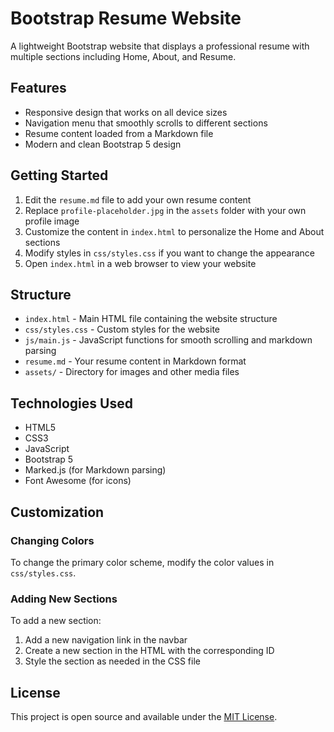 # Bootstrap Resume Website

A lightweight Bootstrap website that displays a professional resume with multiple sections including Home, About, and Resume.

## Features

- Responsive design that works on all device sizes
- Navigation menu that smoothly scrolls to different sections
- Resume content loaded from a Markdown file
- Modern and clean Bootstrap 5 design

## Getting Started

1. Edit the `resume.md` file to add your own resume content
2. Replace `profile-placeholder.jpg` in the `assets` folder with your own profile image
3. Customize the content in `index.html` to personalize the Home and About sections
4. Modify styles in `css/styles.css` if you want to change the appearance
5. Open `index.html` in a web browser to view your website

## Structure

- `index.html` - Main HTML file containing the website structure
- `css/styles.css` - Custom styles for the website
- `js/main.js` - JavaScript functions for smooth scrolling and markdown parsing
- `resume.md` - Your resume content in Markdown format
- `assets/` - Directory for images and other media files

## Technologies Used

- HTML5
- CSS3
- JavaScript
- Bootstrap 5
- Marked.js (for Markdown parsing)
- Font Awesome (for icons)

## Customization

### Changing Colors

To change the primary color scheme, modify the color values in `css/styles.css`.

### Adding New Sections

To add a new section:
1. Add a new navigation link in the navbar
2. Create a new section in the HTML with the corresponding ID
3. Style the section as needed in the CSS file

## License

This project is open source and available under the [MIT License](LICENSE).
